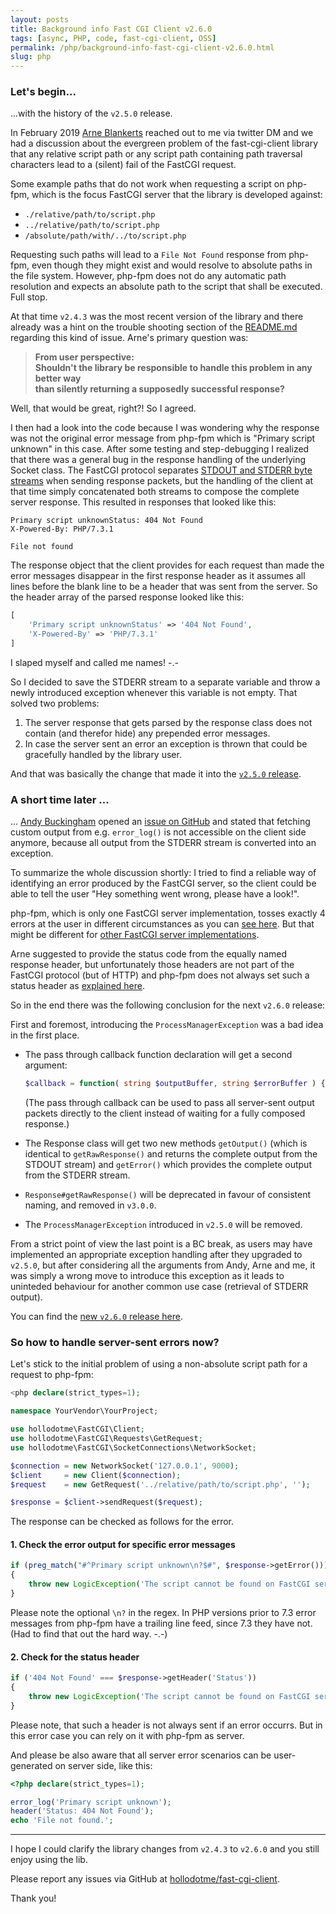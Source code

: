 ```yaml
---
layout: posts
title: Background info Fast CGI Client v2.6.0
tags: [async, PHP, code, fast-cgi-client, OSS]
permalink: /php/background-info-fast-cgi-client-v2.6.0.html
slug: php
---
```


### Let's begin...

...with the history of the `v2.5.0` release.

In February 2019 [Arne Blankerts](https://twitter.com/arneblankerts) reached out to me via twitter DM and we 
had a discussion about the evergreen problem of the fast-cgi-client library that any relative script path or 
any script path containing path traversal characters lead to a (silent) fail of the FastCGI request. 

Some example paths that do not work when requesting a script on php-fpm, which is the focus FastCGI server 
that the library is developed against:

* `./relative/path/to/script.php`
* `../relative/path/to/script.php`
* `/absolute/path/with/../to/script.php`

Requesting such paths will lead to a `File Not Found` response from php-fpm, even though they might exist and would 
resolve to absolute paths in the file system. However, php-fpm does not do any automatic path resolution and expects 
an absolute path to the script that shall be executed. Full stop.

At that time `v2.4.3` was the most recent version of the library and there already was a hint on the trouble shooting 
section of the [README.md](https://github.com/hollodotme/fast-cgi-client/blob/v2.4.3/README.md#trouble-shooting) regarding 
this kind of issue. Arne's primary question was:
 
> **From user perspective:   
> Shouldn't the library be responsible to handle this problem in any better way   
> than silently returning a supposedly successful response?**

Well, that would be great, right?! So I agreed.

I then had a look into the code because I was wondering why the response was not the original error message from php-fpm 
which is "Primary script unknown" in this case. After some testing and step-debugging I realized that there was 
a general bug in the response handling of the underlying Socket class. The FastCGI protocol separates [STDOUT and STDERR 
byte streams](http://www.mit.edu/~yandros/doc/specs/fcgi-spec.html#S5.3) when sending response packets, but the handling 
of the client at that time simply concatenated both streams to compose the complete server response. This resulted in responses 
that looked like this:

```text
Primary script unknownStatus: 404 Not Found
X-Powered-By: PHP/7.3.1

File not found
``` 

The response object that the client provides for each request than made the error messages disappear in 
the first response header as it assumes all lines before the blank line to be a header that was sent from the server. 
So the header array of the parsed response looked like this:

```php
[
    'Primary script unknownStatus' => '404 Not Found',
    'X-Powered-By' => 'PHP/7.3.1'
]
```
 
I slaped myself and called me names! -.-

So I decided to save the STDERR stream to a separate variable and throw a newly introduced exception whenever this 
variable is not empty. That solved two problems:

1. The server response that gets parsed by the response class does not contain (and therefor hide) any prepended error messages.
2. In case the server sent an error an exception is thrown that could be gracefully handled by the library user.

And that was basically the change that made it into the [`v2.5.0` release](https://github.com/hollodotme/fast-cgi-client/blob/v2.5.0/CHANGELOG.md#250---2019-01-29). 

### A short time later ...

... [Andy Buckingham](https://twitter.com/andybee) opened an [issue on GitHub](https://github.com/hollodotme/fast-cgi-client/issues/27) 
and stated that fetching custom output from e.g. `error_log()` is not accessible on the client side anymore, because all
output from the STDERR stream is converted into an exception.

To summarize the whole discussion shortly: I tried to find a reliable way of identifying an error produced by the FastCGI server, 
so the client could be able to tell the user "Hey something went wrong, please have a look!".
 
php-fpm, which is only one FastCGI server implementation, tosses exactly 4 errors at the user in different circumstances as you can 
[see here](https://github.com/hollodotme/fast-cgi-client/issues/27#issuecomment-460990063). But that might be different 
for [other FastCGI server implementations](https://github.com/hollodotme/fast-cgi-client/issues/27#issuecomment-461004495).

Arne suggested to provide the status code from the equally named response header, but unfortunately those headers are not 
part of the FastCGI protocol (but of HTTP) and php-fpm does not always set such a status header as 
[explained here](https://github.com/hollodotme/fast-cgi-client/issues/27#issuecomment-461034287).

So in the end there was the following conclusion for the next `v2.6.0` release:

First and foremost, introducing the `ProcessManagerException` was a bad idea in the first place.

* The pass through callback function declaration will get a second argument:
  ```php
  $callback = function( string $outputBuffer, string $errorBuffer ) {};
  ```
  (The pass through callback can be used to pass all server-sent output packets directly to the client instead of waiting for a fully composed response.)
  
* The Response class will get two new methods `getOutput()` (which is identical to `getRawResponse()` and returns 
  the complete output from the STDOUT stream) and `getError()` which provides the complete output from the STDERR stream.

* `Response#getRawResponse()` will be deprecated in favour of consistent naming, and removed in `v3.0.0`.

* The `ProcessManagerException` introduced in `v2.5.0` will be removed.

From a strict point of view the last point is a BC break, as users may have implemented an appropriate exception handling 
after they upgraded to `v2.5.0`, but after considering all the arguments from Andy, Arne and me, it was simply a wrong move 
to introduce this exception as it leads to uninteded behaviour for another common use case (retrieval of STDERR output).   

You can find the [new `v2.6.0` release here](https://github.com/hollodotme/fast-cgi-client/releases/tag/v2.6.0).

### So how to handle server-sent errors now?

Let's stick to the initial problem of using a non-absolute script path for a request to php-fpm:

```php
<php declare(strict_types=1);

namespace YourVendor\YourProject;

use hollodotme\FastCGI\Client;
use hollodotme\FastCGI\Requests\GetRequest;
use hollodotme\FastCGI\SocketConnections\NetworkSocket;

$connection = new NetworkSocket('127.0.0.1', 9000);
$client     = new Client($connection);
$request    = new GetRequest('../relative/path/to/script.php', '');

$response = $client->sendRequest($request);
```

The response can be checked as follows for the error.

#### 1. Check the error output for specific error messages

```php
if (preg_match("#^Primary script unknown\n?$#", $response->getError()))
{
    throw new LogicException('The script cannot be found on FastCGI server, please check if path is absolute.');
}
```

Please note the optional `\n?` in the regex. In PHP versions prior to 7.3 error messages from php-fpm have a trailing 
line feed, since 7.3 they have not. (Had to find that out the hard way. -.-)

#### 2. Check for the status header

```php
if ('404 Not Found' === $response->getHeader('Status'))
{
    throw new LogicException('The script cannot be found on FastCGI server, please check if path is absolute.');
}
```

Please note, that such a header is not always sent if an error occurrs. 
But in this error case you can rely on it with php-fpm as server.

And please be also aware that all server error scenarios can be user-generated on server side, like this:

```php
<?php declare(strict_types=1);

error_log('Primary script unknown');
header('Status: 404 Not Found');
echo 'File not found.';
```

---

I hope I could clarify the library changes from `v2.4.3` to `v2.6.0` and you still enjoy using the lib.

Please report any issues via GitHub at [hollodotme/fast-cgi-client](https://github.com/hollodotme/fast-cgi-client).

Thank you!
